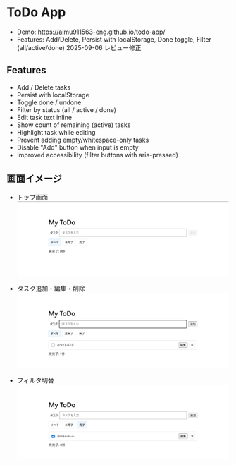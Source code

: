 # ToDo App
- Demo: https://aimu911563-eng.github.io/todo-app/
- Features: Add/Delete, Persist with localStorage, Done toggle, Filter (all/active/done)
2025-09-06 レビュー修正
## Features
- Add / Delete tasks
- Persist with localStorage
- Toggle done / undone
- Filter by status (all / active / done)
- Edit task text inline
- Show count of remaining (active) tasks
- Highlight task while editing
- Prevent adding empty/whitespace-only tasks
- Disable "Add" button when input is empty
- Improved accessibility (filter buttons with aria-pressed)
## 画面イメージ

- トップ画面  
  ![トップ画面](docs/images/top.png)

- タスク追加・編集・削除  
  ![タスク追加](docs/images/task-added.png)

- フィルタ切替  
  ![フィルタ](docs/images/filter.png)
